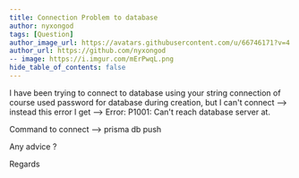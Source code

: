 ```yaml
---
title: Connection Problem to database
author: nyxongod
tags: [Question]
author_image_url: https://avatars.githubusercontent.com/u/66746171?v=4
author_url: https://github.com/nyxongod
-- image: https://i.imgur.com/mErPwqL.png
hide_table_of_contents: false
---
```


I have been trying to connect to database using your string connection of course used password for database during creation, but I can't connect --> instead this error I get --> Error: P1001: Can't reach database server at.

Command to connect --> prisma db push 

Any advice ?

Regards
